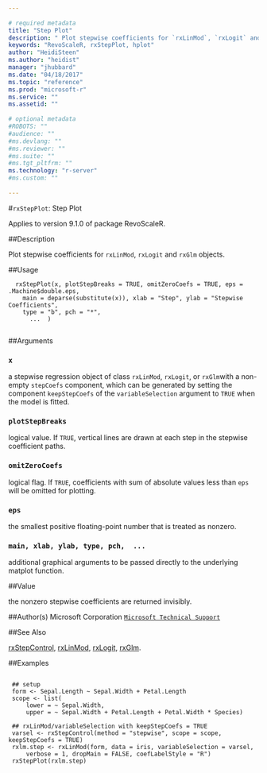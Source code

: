 ```yaml
--- 
 
# required metadata 
title: "Step Plot" 
description: " Plot stepwise coefficients for `rxLinMod`, `rxLogit` and `rxGlm` objects. " 
keywords: "RevoScaleR, rxStepPlot, hplot" 
author: "HeidiSteen"
ms.author: "heidist" 
manager: "jhubbard" 
ms.date: "04/18/2017" 
ms.topic: "reference" 
ms.prod: "microsoft-r" 
ms.service: "" 
ms.assetid: "" 
 
# optional metadata 
#ROBOTS: "" 
#audience: "" 
#ms.devlang: "" 
#ms.reviewer: "" 
#ms.suite: "" 
#ms.tgt_pltfrm: "" 
ms.technology: "r-server" 
#ms.custom: "" 
 
--- 
```

 
 
 #`rxStepPlot`: Step Plot

 Applies to version 9.1.0 of package RevoScaleR.
 
 ##Description
 
Plot stepwise coefficients for `rxLinMod`, `rxLogit` and `rxGlm` objects.
 
 
 ##Usage

```   
  rxStepPlot(x, plotStepBreaks = TRUE, omitZeroCoefs = TRUE, eps = .Machine$double.eps, 
  	main = deparse(substitute(x)), xlab = "Step", ylab = "Stepwise Coefficients", 
  	type = "b", pch = "*",
  	  ...  )
 
```
 
 ##Arguments

   
    
 ### `x`
  a stepwise regression object of class `rxLinMod`, `rxLogit`, or `rxGlm`with a non-empty `stepCoefs` component, which can be generated by setting the component `keepStepCoefs` of the `variableSelection` argument to `TRUE` when the model is fitted. 
  
  
    
 ### `plotStepBreaks`
  logical value. If `TRUE`, vertical lines are drawn at each step in the stepwise coefficient paths. 
  
  
    
 ### `omitZeroCoefs`
  logical flag. If `TRUE`, coefficients with sum of absolute values less than `eps` will be omitted for plotting. 
  
  
    
 ### `eps`
  the smallest positive floating-point number that is treated as nonzero. 
  
  
    
 ### `main, xlab, ylab, type, pch,  ...`
  additional graphical arguments to be passed directly to the underlying matplot function. 
  
 
 
 ##Value
 
the nonzero stepwise coefficients are returned invisibly.
 
 ##Author(s)
 Microsoft Corporation [`Microsoft Technical Support`](https://go.microsoft.com/fwlink/?LinkID=698556&clcid=0x409)
 
 
 ##See Also
 
[rxStepControl](rxstepcontrol.md),
[rxLinMod](rxlinmod.md),
[rxLogit](rxlogit.md),
[rxGlm](rxglm.md).
   
 ##Examples

 ```
   
  ## setup
  form <- Sepal.Length ~ Sepal.Width + Petal.Length
  scope <- list(
      lower = ~ Sepal.Width,
      upper = ~ Sepal.Width + Petal.Length + Petal.Width * Species)
      
  ## rxLinMod/variableSelection with keepStepCoefs = TRUE
  varsel <- rxStepControl(method = "stepwise", scope = scope, keepStepCoefs = TRUE)
  rxlm.step <- rxLinMod(form, data = iris, variableSelection = varsel,
      verbose = 1, dropMain = FALSE, coefLabelStyle = "R")
  rxStepPlot(rxlm.step)
 
```
 
 
